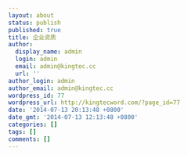```yaml
---
layout: about
status: publish
published: true
title: 企业资质
author:
  display_name: admin
  login: admin
  email: admin@kingtec.cc
  url: ''
author_login: admin
author_email: admin@kingtec.cc
wordpress_id: 77
wordpress_url: http://kingtecword.com/?page_id=77
date: '2014-07-13 20:13:48 +0800'
date_gmt: '2014-07-13 12:13:48 +0800'
categories: []
tags: []
comments: []
---
```


